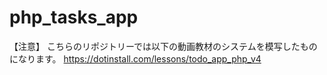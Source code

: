 # php_tasks_app
【注意】
こちらのリポジトリーでは以下の動画教材のシステムを模写したものになります。
https://dotinstall.com/lessons/todo_app_php_v4
